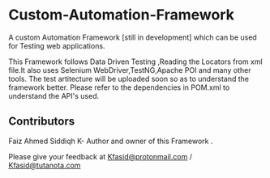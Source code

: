 # Custom-Automation-Framework
A custom Automation Framework [still in development] which can be used for Testing web applications.


This Framework follows Data Driven Testing ,Reading the Locators from xml file.It also uses Selenium WebDriver,TestNG,Apache POI and many other tools.
The test artitecture will be uploaded soon so as to understand the framework better.
Please refer to the dependencies in POM.xml to understand the API's used.


## Contributors

Faiz Ahmed Siddiqh K- Author and owner of this Framework .

Please give your feedback at  Kfasid@protonmail.com / Kfasid@tutanota.com

